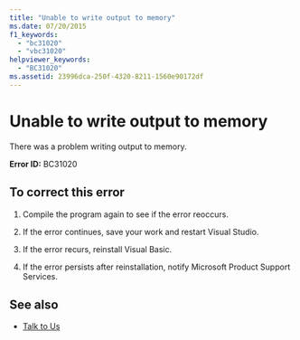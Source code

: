 ```yaml
---
title: "Unable to write output to memory"
ms.date: 07/20/2015
f1_keywords: 
  - "bc31020"
  - "vbc31020"
helpviewer_keywords: 
  - "BC31020"
ms.assetid: 23996dca-250f-4320-8211-1560e90172df
---
```

# Unable to write output to memory
There was a problem writing output to memory.  
  
 **Error ID:** BC31020  
  
## To correct this error  
  
1. Compile the program again to see if the error reoccurs.  
  
2. If the error continues, save your work and restart Visual Studio.  
  
3. If the error recurs, reinstall Visual Basic.  
  
4. If the error persists after reinstallation, notify Microsoft Product Support Services.  
  
## See also

- [Talk to Us](/visualstudio/ide/talk-to-us)
